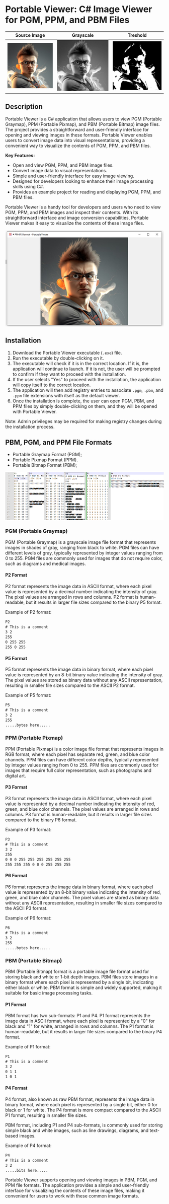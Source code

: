 # Portable Viewer: C# Image Viewer for PGM, PPM, and PBM Files

| Source Image | Grayscale | Treshold |
| ------- | ------- | ------- |
| ![Source Image](Examples/source.jpg) | ![Grayscale](Examples/grayscale.jpg) | ![Treshold](Examples/treshold.jpg) |

## Description

Portable Viewer is a C# application that allows users to view PGM (Portable Graymap), PPM (Portable Pixmap), and PBM (Portable Bitmap) image files. The project provides a straightforward and user-friendly interface for opening and viewing images in these formats. Portable Viewer enables users to convert image data into visual representations, providing a convenient way to visualize the contents of PGM, PPM, and PBM files.

**Key Features:**
- Open and view PGM, PPM, and PBM image files.
- Convert image data to visual representations.
- Simple and user-friendly interface for easy image viewing.
- Designed for developers looking to enhance their image processing skills using C#.
- Provides an example project for reading and displaying PGM, PPM, and PBM files.

Portable Viewer is a handy tool for developers and users who need to view PGM, PPM, and PBM images and inspect their contents. With its straightforward interface and image conversion capabilities, Portable Viewer makes it easy to visualize the contents of these image files.

![Screenshot](Examples/screenshot.jpg)

## Installation

1. Download the Portable Viewer executable (`.exe`) file.
2. Run the executable by double-clicking on it.
3. The executable will check if it is in the correct location. If it is, the application will continue to launch. If it is not, the user will be prompted to confirm if they want to proceed with the installation.
4. If the user selects "Yes" to proceed with the installation, the application will copy itself to the correct location.
5. The application will then add registry entries to associate `.pgm`, `.pbm`, and `.ppm` file extensions with itself as the default viewer.
6. Once the installation is complete, the user can open PGM, PBM, and PPM files by simply double-clicking on them, and they will be opened with Portable Viewer.

Note: Admin privileges may be required for making registry changes during the installation process.

## PBM, PGM, and PPM File Formats
- Portable Graymap Format (PGM);
- Portable Pixmap Format (PPM).
- Portable Bitmap Format (PBM);

![Bytes](Examples/bytes.jpg) 


### PGM (Portable Graymap)

PGM (Portable Graymap) is a grayscale image file format that represents images in shades of gray, ranging from black to white. PGM files can have different levels of gray, typically represented by integer values ranging from 0 to 255. PGM files are commonly used for images that do not require color, such as diagrams and medical images.

#### P2 Format
P2 format represents the image data in ASCII format, where each pixel value is represented by a decimal number indicating the intensity of gray. The pixel values are arranged in rows and columns. P2 format is human-readable, but it results in larger file sizes compared to the binary P5 format.

Example of P2 format:

```
P2
# This is a comment
3 2
255
0 255 255
255 0 255
```

#### P5 Format
P5 format represents the image data in binary format, where each pixel value is represented by an 8-bit binary value indicating the intensity of gray. The pixel values are stored as binary data without any ASCII representation, resulting in smaller file sizes compared to the ASCII P2 format.

Example of P5 format:

```
P5
# This is a comment
3 2
255
.....bytes here.....
```



### PPM (Portable Pixmap)

PPM (Portable Pixmap) is a color image file format that represents images in RGB format, where each pixel has separate red, green, and blue color channels. PPM files can have different color depths, typically represented by integer values ranging from 0 to 255. PPM files are commonly used for images that require full color representation, such as photographs and digital art.

#### P3 Format
P3 format represents the image data in ASCII format, where each pixel value is represented by a decimal number indicating the intensity of red, green, and blue color channels. The pixel values are arranged in rows and columns. P3 format is human-readable, but it results in larger file sizes compared to the binary P6 format.

Example of P3 format:

```
P3
# This is a comment
3 2
255
0 0 0 255 255 255 255 255 255
255 255 255 0 0 0 255 255 255
```

#### P6 Format
P6 format represents the image data in binary format, where each pixel value is represented by an 8-bit binary value indicating the intensity of red, green, and blue color channels. The pixel values are stored as binary data without any ASCII representation, resulting in smaller file sizes compared to the ASCII P3 format.

Example of P6 format:

```
P6
# This is a comment
3 2
255
.....bytes here.....
```

 


### PBM (Portable Bitmap)

PBM (Portable Bitmap) format is a portable image file format used for storing black and white or 1-bit depth images. PBM files store images in a binary format where each pixel is represented by a single bit, indicating either black or white. PBM format is simple and widely supported, making it suitable for basic image processing tasks.

#### P1 Format

PBM format has two sub-formats: P1 and P4. P1 format represents the image data in ASCII format, where each pixel is represented by a "0" for black and "1" for white, arranged in rows and columns. The P1 format is human-readable, but it results in larger file sizes compared to the binary P4 format.

Example of P1 format:

```
P1
# This is a comment
3 2
0 1 1
1 0 1
```

#### P4 Format

P4 format, also known as raw PBM format, represents the image data in binary format, where each pixel is represented by a single bit, either 0 for black or 1 for white. The P4 format is more compact compared to the ASCII P1 format, resulting in smaller file sizes.

PBM format, including P1 and P4 sub-formats, is commonly used for storing simple black and white images, such as line drawings, diagrams, and text-based images.

Example of P4 format:

```
P4
# This is a comment
3 2
.....bits here.....
```


Portable Viewer supports opening and viewing images in PBM, PGM, and PPM file formats. The application provides a simple and user-friendly interface for visualizing the contents of these image files, making it convenient for users to work with these common image formats.
